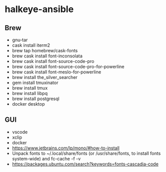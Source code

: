 # halkeye-ansible

## Brew

- gnu-tar
- cask install iterm2
- brew tap homebrew/cask-fonts
- brew cask install font-inconsolata
- brew cask install font-source-code-pro
- brew cask install font-source-code-pro-for-powerline
- brew cask install font-meslo-for-powerline
- brew install the_silver_searcher
- gem install tmuxinator
- brew install tmux
- brew install libpq
- brew install postgresql
- docker desktop

## GUI

* vscode
* xclip
* docker
* https://www.jetbrains.com/lp/mono/#how-to-install
*   Unpack fonts to ~/.local/share/fonts (or /usr/share/fonts, to install fonts system-wide) and fc-cache -f -v
* https://packages.ubuntu.com/search?keywords=fonts-cascadia-code
